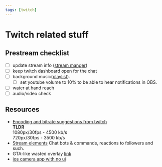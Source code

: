 ```yaml
---
tags: [twitch]
---
```


# Twitch related stuff

## Prestream checklist

- [ ] update stream info ([stream manger](https://dashboard.twitch.tv/u/antonk52/stream-manager))
- [ ] keep twitch dashboard open for the chat
- [ ] background music([playlist](https://www.youtube.com/playlist?list=PLBlpjfXXai7K0wSGwzoHUhQPqsmbu-sCh)).
    - [ ] set youtube volume to 10% to be able to hear notifications in OBS.
- [ ] water at hand reach
- [ ] audio/video check

## Resources

- [Encoding and bitrate suggestions from twitch](https://stream.twitch.tv/encoding/)<br/>
    **TLDR**<br/>
    1080px/30fps - 4500 kb/s<br/>
    720px/30fps - 3500 kb/s
- [Stream elements](https://streamelements.com/dashboard)
    Chat bots & commands, reactions to followers and such.
- GTA-like wasted overlay [link](https://www.velosofy.com/template/gta-5-wasted-effect-transparent-template-free-to-use-xuo5psq9kyc)
- [ios camera app with no ui](https://apps.apple.com/us/app/shuttercast/id1510249252)
